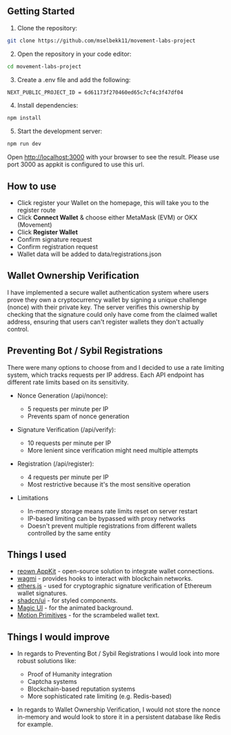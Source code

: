 <!-- This is a [Next.js](https://nextjs.org) project bootstrapped with [`create-next-app`](https://nextjs.org/docs/app/api-reference/cli/create-next-app). -->

## Getting Started

1. Clone the repository:

```bash
git clone https://github.com/mselbekk11/movement-labs-project
```

2. Open the repository in your code editor:

```bash
cd movement-labs-project
```

3. Create a .env file and add the following:

```bash
NEXT_PUBLIC_PROJECT_ID = 6d61173f270460ed65c7cf4c3f47df04
```

4. Install dependencies:

```bash
npm install
```

5. Start the development server:

```bash
npm run dev
```

Open [http://localhost:3000](http://localhost:3000) with your browser to see the result. Please use port 3000 as appkit is configured to use this url.

## How to use

- Click register your Wallet on the homepage, this will take you to the register route
- Click **Connect Wallet** & choose either MetaMask (EVM) or OKX (Movement)
- Click **Register Wallet**
- Confirm signature request
- Confirm registration request
- Wallet data will be added to data/registrations.json

## Wallet Ownership Verification

I have implemented a secure wallet authentication system where users prove they own a cryptocurrency wallet by signing a unique challenge (nonce) with their private key. The server verifies this ownership by checking that the signature could only have come from the claimed wallet address, ensuring that users can't register wallets they don't actually control.

## Preventing Bot / Sybil Registrations

There were many options to choose from and I decided to use a rate limiting system, which tracks requests per IP address. Each API endpoint has different rate limits based on its sensitivity.

- Nonce Generation (/api/nonce):

  - 5 requests per minute per IP
  - Prevents spam of nonce generation

- Signature Verification (/api/verify):

  - 10 requests per minute per IP
  - More lenient since verification might need multiple attempts

- Registration (/api/register):

  - 4 requests per minute per IP
  - Most restrictive because it's the most sensitive operation

- Limitations
  - In-memory storage means rate limits reset on server restart
  - IP-based limiting can be bypassed with proxy networks
  - Doesn't prevent multiple registrations from different wallets controlled by the same entity

## Things I used

- [reown AppKit](https://reown.com/) - open-source solution to integrate wallet connections.
- [wagmi](https://wagmi.sh/) - provides hooks to interact with blockchain networks.
- [ethers.js](https://docs.ethers.org/v6/) - used for cryptographic signature verification of Ethereum wallet signatures.
- [shadcn/ui](https://ui.shadcn.com/) - for styled components.
- [Magic UI](https://magicui.design/) - for the animated background.
- [Motion Primitives](https://motion-primitives.com/) - for the scrambeled wallet text.

## Things I would improve

- In regards to Preventing Bot / Sybil Registrations I would look into more robust solutions like:

  - Proof of Humanity integration
  - Captcha systems
  - Blockchain-based reputation systems
  - More sophisticated rate limiting (e.g. Redis-based)

- In regards to Wallet Ownership Verification, I would not store the nonce in-memory and would look to store it in a persistent database like Redis for example.
